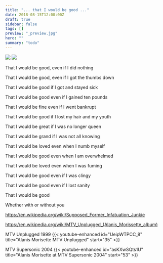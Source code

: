 ```yaml
---
title: "... that I would be good ..."
date: 2018-08-15T12:00:00Z
draft: true
sidebar: false
tags: []
preview: "_preview.jpg"
hero: ""
summary: "todo"
---
```


![](stencil.jpg)
![](foil.jpg)

That I would be good, even if I did nothing 

That I would be good, even if I got the thumbs down  

That I would be good if I got and stayed sick

That I would be good even if I gained ten pounds



That I would be fine even if I went bankrupt

That I would be good if I lost my hair and my youth

That I would be great if I was no longer queen

That I would be grand if I was not all knowing

That I would be loved even when I numb myself

That I would be good even when I am overwhelmed

That I would be loved even when I was fuming

That I would be good even if I was clingy

That I would be good even if I lost sanity

That I would be good

Whether with or without you

https://en.wikipedia.org/wiki/Supposed_Former_Infatuation_Junkie


https://en.wikipedia.org/wiki/MTV_Unplugged_(Alanis_Morissette_album)

MTV Unplugged 1999
{{< youtube-enhanced id="UeipWTPCC_8" title="Alanis Morisette MTV Unplugged" start="35" >}}

MTV Supersonic 2004
{{< youtube-enhanced id="asKXwSQts1U" title="Alanis Morisette at MTV Supersonic 2004" start="53" >}}
